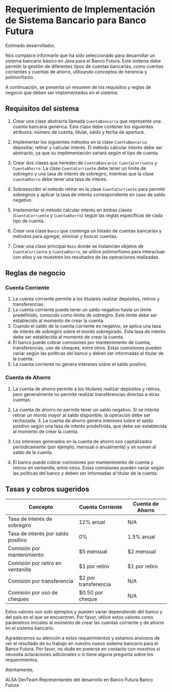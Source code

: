 
# Requerimiento de Implementación de Sistema Bancario para Banco Futura

Estimado desarrollador,

Nos complace informarle que ha sido seleccionado para desarrollar un sistema bancario básico en Java para el Banco Futura. Este sistema debe permitir la gestión de diferentes tipos de cuentas bancarias, como cuentas corrientes y cuentas de ahorro, utilizando conceptos de herencia y polimorfismo.

A continuación, se presenta un resumen de los requisitos y reglas de negocio que deben ser implementados en el sistema:

## Requisitos del sistema

1.  Crear una clase abstracta llamada `CuentaBancaria` que represente una cuenta bancaria genérica. Esta clase debe contener los siguientes atributos: número de cuenta, titular, saldo y fecha de apertura.
    
2.  Implementar los siguientes métodos en la clase `CuentaBancaria`: depositar, retirar y calcular interés. El método calcular interés debe ser abstracto, ya que su implementación variará según el tipo de cuenta.
    
3.  Crear dos clases que hereden de `CuentaBancaria`: `CuentaCorriente` y `CuentaAhorro`. La clase `CuentaCorriente` debe tener un límite de sobregiro y una tasa de interés de sobregiro, mientras que la clase `CuentaAhorro` debe tener una tasa de interés.
    
4.  Sobreescribir el método retirar en la clase `CuentaCorriente` para permitir sobregiros y aplicar la tasa de interés correspondiente en caso de saldo negativo.
    
5.  Implementar el método calcular interés en ambas clases (`CuentaCorriente` y `CuentaAhorro`) según las reglas específicas de cada tipo de cuenta.
    
6.  Crear una clase `Banco` que contenga un listado de cuentas bancarias y métodos para agregar, eliminar y buscar cuentas.
    
7.  Crear una clase principal `Main` donde se instancien objetos de `CuentaCorriente` y `CuentaAhorro`, se utilice polimorfismo para interactuar con ellos y se muestren los resultados de las operaciones realizadas.
    

## Reglas de negocio

### Cuenta Corriente

1.  La cuenta corriente permite a los titulares realizar depósitos, retiros y transferencias.
2.  La cuenta corriente puede tener un saldo negativo hasta un límite predefinido, conocido como límite de sobregiro. Este límite debe ser establecido al momento de crear la cuenta.
3.  Cuando el saldo de la cuenta corriente es negativo, se aplica una tasa de interés de sobregiro sobre el monto sobregirado. Esta tasa de interés debe ser establecida al momento de crear la cuenta.
4.  El banco puede cobrar comisiones por mantenimiento de cuenta, transferencias, uso de cheques, entre otros. Estas comisiones pueden variar según las políticas del banco y deben ser informadas al titular de la cuenta.
5.  La cuenta corriente no genera intereses sobre el saldo positivo.

### Cuenta de Ahorro

1.  La cuenta de ahorro permite a los titulares realizar depósitos y retiros, pero generalmente no permite realizar transferencias directas a otras cuentas.
2.  La cuenta de ahorro no permite tener un saldo negativo. Si se intenta retirar un monto mayor al saldo disponible, la operación debe ser rechazada. 3. La cuenta de ahorro genera intereses sobre el saldo positivo según una tasa de interés predefinida, que debe ser establecida al momento de crear la cuenta.

4.  Los intereses generados en la cuenta de ahorro son capitalizados periódicamente (por ejemplo, mensual o anualmente) y se suman al saldo de la cuenta.
5.  El banco puede cobrar comisiones por mantenimiento de cuenta y retiros en ventanilla, entre otros. Estas comisiones pueden variar según las políticas del banco y deben ser informadas al titular de la cuenta.

## Tasas y cobros sugeridos

| Concepto                          | Cuenta Corriente | Cuenta de Ahorro |
|-----------------------------------|------------------|------------------|
| Tasa de interés de sobregiro     | 12% anual        | N/A              |
| Tasa de interés por saldo positivo| 0%               | 1.5% anual       |
| Comisión por mantenimiento        | $5 mensual       | $2 mensual       |
| Comisión por retiro en ventanilla | $1 por retiro    | $1 por retiro    |
| Comisión por transferencia        | $2 por transferencia | N/A          |
| Comisión por uso de cheques       | $0.50 por cheque | N/A              |


Estos valores son solo ejemplos y pueden variar dependiendo del banco y del país en el que se encuentren. Por favor, utilice estos valores como parámetros iniciales al momento de crear las cuentas corriente y de ahorro en el sistema bancario.

Agradecemos su atención a estos requerimientos y estamos ansiosos de ver el resultado de su trabajo en nuestro nuevo sistema bancario para el Banco Futura. Por favor, no dude en ponerse en contacto con nosotros si necesita aclaraciones adicionales o si tiene alguna pregunta sobre los requerimientos.

Atentamente,

ALSA DevTeam
Representantes del desarrollo en Banco Futura
Banco Futura

